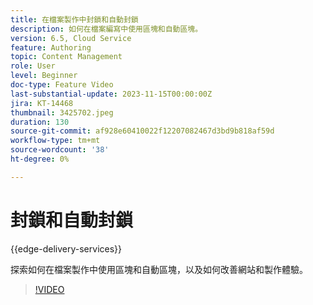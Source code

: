 ```yaml
---
title: 在檔案製作中封鎖和自動封鎖
description: 如何在檔案編寫中使用區塊和自動區塊。
version: 6.5, Cloud Service
feature: Authoring
topic: Content Management
role: User
level: Beginner
doc-type: Feature Video
last-substantial-update: 2023-11-15T00:00:00Z
jira: KT-14468
thumbnail: 3425702.jpeg
duration: 130
source-git-commit: af928e60410022f12207082467d3bd9b818af59d
workflow-type: tm+mt
source-wordcount: '38'
ht-degree: 0%

---
```



# 封鎖和自動封鎖

{{edge-delivery-services}}

探索如何在檔案製作中使用區塊和自動區塊，以及如何改善網站和製作體驗。

>[!VIDEO](https://video.tv.adobe.com/v/3425703/?learn=on)
